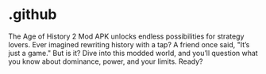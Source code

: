 # .github
The Age of History 2 Mod APK unlocks endless possibilities for strategy lovers. Ever imagined rewriting history with a tap? A friend once said, "It’s just a game." But is it? Dive into this modded world, and you’ll question what you know about dominance, power, and your limits. Ready?
